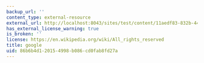 ```yaml
---
backup_url: ''
content_type: external-resource
external_url: http://localhost:8043/sites/test/content/11aedf83-832b-44be-bb48-8f935a53d534/?ocw_resource_link_uuid=11aedf83-832b-44be-bb48-8f935a53d534&ocw_resource_link_suffix=
has_external_license_warning: true
is_broken: ''
license: https://en.wikipedia.org/wiki/All_rights_reserved
title: google
uid: 86b6b4d1-2015-4998-b086-cd0fab8fd27a
---
```

